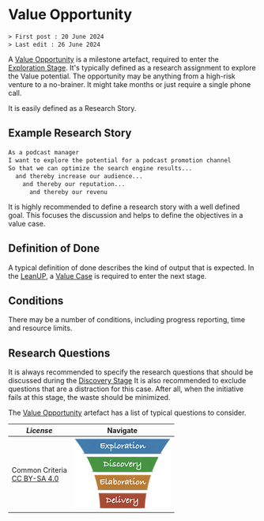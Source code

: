 # Value Opportunity

```text
> First post : 20 June 2024
> Last edit : 26 June 2024
```

A [Value Opportunity][oppo] is a milestone artefact, required to enter the [Exploration Stage](/LeanUP/Stages/exploration.md). It's typically defined as a research assignment to explore the Value potential. The opportunity may be anything from a high-risk venture to a no-brainer. It might take months or just require a single phone call.

It is easily defined as a Research Story.

## Example Research Story

```text
As a podcast manager
I want to explore the potential for a podcast promotion channel
So that we can optimize the search engine results...
  and thereby increase our audience...
    and thereby our reputation...
      and thereby our revenu
```

It is highly recommended to define a research story with a well defined goal. This focuses the discussion and helps to define the objectives in a value case.

## Definition of Done

A typical definition of done describes the kind of output that is expected. In the [LeanUP](/LeanUP/Overview/leanup.md), a [Value Case][valcase] is required to enter the next stage.

## Conditions

There may be a number of conditions, including progress reporting, time and resource limits.

## Research Questions

It is always recommended to specify the research questions that should be discussed during the [Discovery Stage][discovery]
It is also recommended to exclude questions that are a distraction for this case. After all, when the initiative fails at this stage, the waste should be minimized.

The [Value Opportunity][oppo] artefact has a list of typical questions to consider.

| *License* | Navigate |
| - | - |
|Common Criteria</BR>[CC BY-SA 4.0](https://creativecommons.org/licenses/by-sa/4.0/deed.en) | [![LeanUP Logo](/LeanUP/Images/leanupLogo-s.png)](/LeanUP/Artefacts/overview.md) |

[oppo]: /LeanUP/Deliverables/val-oppo.md
[discovery]: /LeanUP/Stages/discovery.md
[valcase]: /LeanUP/Artefacts/val-case.md
